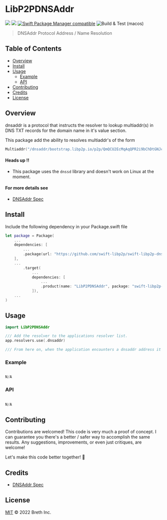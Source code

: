 # LibP2PDNSAddr

[![](https://img.shields.io/badge/made%20by-Breth-blue.svg?style=flat-square)](https://breth.app)
[![](https://img.shields.io/badge/project-libp2p-yellow.svg?style=flat-square)](http://libp2p.io/)
[![Swift Package Manager compatible](https://img.shields.io/badge/SPM-compatible-blue.svg?style=flat-square)](https://github.com/apple/swift-package-manager)
![Build & Test (macos)](https://github.com/swift-libp2p/swift-libp2p-dnsaddr/actions/workflows/build+test.yml/badge.svg)

> DNSAddr Protocol Address / Name Resolution

## Table of Contents

- [Overview](#overview)
- [Install](#install)
- [Usage](#usage)
  - [Example](#example)
  - [API](#api)
- [Contributing](#contributing)
- [Credits](#credits)
- [License](#license)

## Overview
dnsaddr is a protocol that instructs the resolver to lookup multiaddr(s) in DNS TXT records for the domain name in it's value section.

This package add the ability to resolves multiaddr's of the form 

```Swift
Multiaddr("/dnsaddr/bootstrap.libp2p.io/p2p/QmQCU2EcMqAqQPR2i9bChDtGNJchTbq5TbXJJ16u19uLTa")
```

#### Heads up ‼️
- This package uses the `dnssd` library and doesn't work on Linux at the moment.

#### For more details see 
- [DNSAddr Spec](https://github.com/multiformats/multiaddr/blob/master/protocols/DNSADDR.md)


## Install 
Include the following dependency in your Package.swift file
```Swift
let package = Package(
    ...
    dependencies: [
        ...
        .package(url: "https://github.com/swift-libp2p/swift-libp2p-dnsaddr.git", .upToNextMajor(from: "0.0.1"))
    ],
    ...
        .target(
            ...
            dependencies: [
                ...
                .product(name: "LibP2PDNSAddr", package: "swift-libp2p-dnsaddr"),
            ]),
    ...
)
```

## Usage

```Swift
import LibP2PDNSAddr

/// Add the resolver to the applications resolver list. 
app.resolvers.use(.dnsaddr)

/// From here on, when the application encounters a dnsaddr address it will use this package to attempt to resolve it.

```


### Example

```Swift

N/A

```

### API
```Swift

N/A

```

## Contributing

Contributions are welcomed! This code is very much a proof of concept. I can guarantee you there's a better / safer way to accomplish the same results. Any suggestions, improvements, or even just critiques, are welcome! 

Let's make this code better together! 🤝

## Credits

- [DNSAddr Spec](https://github.com/multiformats/multiaddr/blob/master/protocols/DNSADDR.md)

## License

[MIT](LICENSE) © 2022 Breth Inc.
